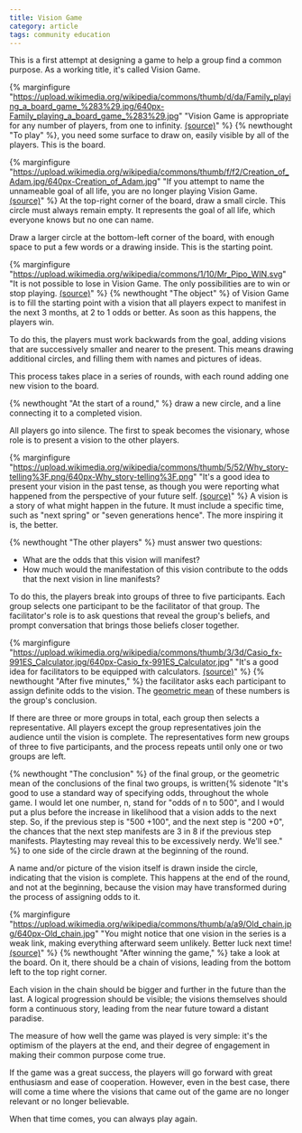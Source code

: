 ```yaml
---
title: Vision Game
category: article
tags: community education
---
```


This is a first attempt at designing a game to help a group find a common purpose. As a working title, it's called Vision Game.

{% marginfigure "https://upload.wikimedia.org/wikipedia/commons/thumb/d/da/Family_playing_a_board_game_%283%29.jpg/640px-Family_playing_a_board_game_%283%29.jpg" "Vision Game is appropriate for any number of players, from one to infinity. [(source)](https://commons.wikimedia.org/wiki/File:Family_playing_a_board_game_%283%29.jpg)" %}
{% newthought "To play" %}, you need some surface to draw on, easily visible by all of the players. This is the board.

{% marginfigure "https://upload.wikimedia.org/wikipedia/commons/thumb/f/f2/Creation_of_Adam.jpg/640px-Creation_of_Adam.jpg" "If you attempt to name the unnameable goal of all life, you are no longer playing Vision Game. [(source)](https://commons.wikimedia.org/wiki/File:Creation_of_Adam.jpg)" %}
At the top-right corner of the board, draw a small circle. This circle must always remain empty. It represents the goal of all life, which everyone knows but no one can name.

Draw a larger circle at the bottom-left corner of the board, with enough space to put a few words or a drawing inside. This is the starting point.

{% marginfigure "https://upload.wikimedia.org/wikipedia/commons/1/10/Mr_Pipo_WIN.svg" "It is not possible to lose in Vision Game. The only possibilities are to win or stop playing. [(source)](https://commons.wikimedia.org/wiki/File:Mr_Pipo_WIN.svg)" %}
{% newthought "The object" %} of Vision Game is to fill the starting point with a vision that all players expect to manifest in the next 3 months, at 2 to 1 odds or better. As soon as this happens, the players win.

To do this, the players must work backwards from the goal, adding visions that are successively smaller and nearer to the present. This means drawing additional circles, and filling them with names and pictures of ideas.

This process takes place in a series of rounds, with each round adding one new vision to the board.

{% newthought "At the start of a round," %} draw a new circle, and a line connecting it to a completed vision.

All players go into silence. The first to speak becomes the visionary, whose role is to present a vision to the other players.

{% marginfigure "https://upload.wikimedia.org/wikipedia/commons/thumb/5/52/Why_story-telling%3F.png/640px-Why_story-telling%3F.png" "It's a good idea to present your vision in the past tense, as though you were reporting what happened from the perspective of your future self. [(source)](https://commons.wikimedia.org/wiki/File:Why_story-telling%3F.png)" %}
A vision is a story of what might happen in the future. It must include a specific time, such as "next spring" or "seven generations hence". The more inspiring it is, the better.

{% newthought "The other players" %} must answer two questions:
- What are the odds that this vision will manifest?
- How much would the manifestation of this vision contribute to the odds that the next vision in line manifests?

To do this, the players break into groups of three to five participants. Each group selects one participant to be the facilitator of that group. The facilitator's role is to ask questions that reveal the group's beliefs, and prompt conversation that brings those beliefs closer together.

{% marginfigure "https://upload.wikimedia.org/wikipedia/commons/thumb/3/3d/Casio_fx-991ES_Calculator.jpg/640px-Casio_fx-991ES_Calculator.jpg" "It's a good idea for facilitators to be equipped with calculators. [(source)](https://commons.wikimedia.org/wiki/File:Casio_fx-991ES_Calculator.jpg)" %}
{% newthought "After five minutes," %} the facilitator asks each participant to assign definite odds to the vision. The [geometric mean](https://en.wikipedia.org/wiki/Geometric_mean) of these numbers is the group's conclusion.

If there are three or more groups in total, each group then selects a representative. All players except the group representatives join the audience until the vision is complete. The representatives form new groups of three to five participants, and the process repeats until only one or two groups are left.

{% newthought "The conclusion" %} of the final group, or the geometric mean of the conclusions of the final two groups, is written{% sidenote "It's good to use a standard way of specifying odds, throughout the whole game. I would let one number, n, stand for \"odds of n to 500\", and I would put a plus before the increase in likelihood that a vision adds to the next step. So, if the previous step is \"500 +100\", and the next step is \"200 +0\", the chances that the next step manifests are 3 in 8 if the previous step manifests. Playtesting may reveal this to be excessively nerdy. We'll see." %} to one side of the circle drawn at the beginning of the round.

A name and/or picture of the vision itself is drawn inside the circle, indicating that the vision is complete. This happens at the end of the round, and not at the beginning, because the vision may have transformed during the process of assigning odds to it.

{% marginfigure "https://upload.wikimedia.org/wikipedia/commons/thumb/a/a9/Old_chain.jpg/640px-Old_chain.jpg" "You might notice that one vision in the series is a weak link, making everything afterward seem unlikely. Better luck next time! [(source)](https://commons.wikimedia.org/wiki/File:Old_chain.jpg)" %}
{% newthought "After winning the game," %} take a look at the board. On it, there should be a chain of visions, leading from the bottom left to the top right corner.

Each vision in the chain should be bigger and further in the future than the last. A logical progression should be visible; the visions themselves should form a continuous story, leading from the near future toward a distant paradise.

The measure of how well the game was played is very simple: it's the optimism of the players at the end, and their degree of engagement in making their common purpose come true.

If the game was a great success, the players will go forward with great enthusiasm and ease of cooperation. However, even in the best case, there will come a time where the visions that came out of the game are no longer relevant or no longer believable.

When that time comes, you can always play again.
